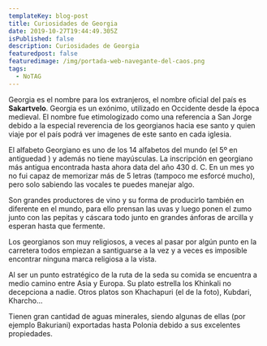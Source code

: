 ```yaml
---
templateKey: blog-post
title: Curiosidades de Georgia
date: 2019-10-27T19:44:49.305Z
isPublished: false
description: Curiosidades de Georgia
featuredpost: false
featuredimage: /img/portada-web-navegante-del-caos.png
tags:
  - NoTAG
---
```

Georgia es el nombre para los extranjeros, el nombre oficial del país es **Sakartvelo**. Georgia es un exónimo, utilizado en Occidente desde la época medieval. El nombre fue etimologizado como una referencia a San Jorge debido a la especial reverencia de los georgianos hacia ese santo y quien viaje por el país podrá ver imagenes de este santo en cada iglesia.

El alfabeto Georgiano es uno de los 14 alfabetos del mundo (el 5º en antiguedad ) y además no tiene mayúsculas.
La inscripción  en georgiano más antigua encontrada hasta ahora data del año 430 d. C. En un mes yo no fui capaz de memorizar más de 5 letras (tampoco me esforcé mucho), pero solo sabiendo las vocales te puedes manejar algo.

Son grandes productores de vino y su forma de producirlo también en diferente en el mundo, para ello prensan las uvas y luego ponen el zumo junto con las pepitas y cáscara todo junto en grandes ánforas de arcilla y esperan hasta que fermente.

Los georgianos son muy religiosos, a veces al pasar por algún punto en la carretera todos empiezan a santiguarse a la vez y a veces es imposible encontrar ninguna marca religiosa a la vista.

Al ser un punto estratégico de la ruta de la seda su comida se encuentra a medio camino entre Asia y Europa. Su plato estrella los Khinkali no decepciona a nadie. Otros platos son Khachapuri (el de la foto), Kubdari, Kharcho...

Tienen gran cantidad de aguas minerales, siendo algunas de ellas (por ejemplo Bakuriani) exportadas hasta Polonia debido a sus excelentes propiedades.


